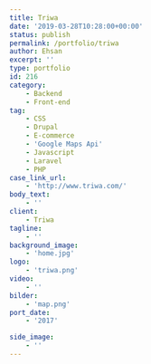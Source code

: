 ```yaml
---
title: Triwa
date: '2019-03-28T10:28:00+00:00'
status: publish
permalink: /portfolio/triwa
author: Ehsan
excerpt: ''
type: portfolio
id: 216
category:
    - Backend
    - Front-end
tag:
    - CSS
    - Drupal
    - E-commerce
    - 'Google Maps Api'
    - Javascript
    - Laravel
    - PHP
case_link_url:
    - 'http://www.triwa.com/'
body_text:
    - ''
client:
    - Triwa
tagline:
    - ''
background_image:
    - 'home.jpg'
logo:
    - 'triwa.png'
video:
    - ''
bilder:
    - 'map.png'
port_date:
    - '2017'

side_image:
    - ''
---
```

